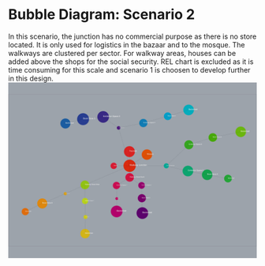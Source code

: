 # Bubble Diagram: Scenario 2

In this scenario, the junction has no commercial purpose as there is no store located. It is only used for logistics in the bazaar and to the mosque. The walkways are clustered per sector. For walkway areas, houses can be added above the shops for the social security.
REL chart is excluded as it is time consuming for this scale and scenario 1 is choosen to develop further in this design.
<br>
<img src="Bubble_Diagrams_Scenario_2.jpg"  width="auto" height="auto">

 